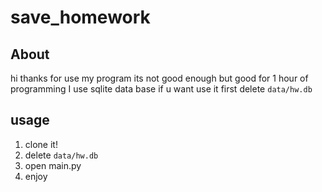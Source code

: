 # save_homework
## About
hi thanks for use my program 
its not good enough but good for 1 hour of programming
I use sqlite data base if u want use it first delete `data/hw.db`
## usage
1. clone it!
2. delete `data/hw.db`
3. open main.py
4. enjoy
